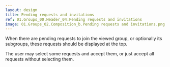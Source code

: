 ```yaml
---
layout: design
title: Pending requests and invitations
ref: 01.Groups_00.Header_04.Pending requests and invitations
image: 01.Groups_02.Composition_b.Pending requests and invitations.png
---
```


When there are pending requests to join the viewed group, or optionally its subgroups, these requests should be displayed at the top.

The user may select some requests and accept them, or just accept all requests without selecting them.
